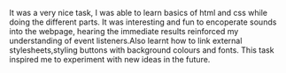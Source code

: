It was a very nice task, I was able to learn basics of html and css while doing the different parts. It was interesting and fun to encoperate sounds into the webpage, hearing the immediate results reinforced my understanding of event listeners.Also learnt how to link external stylesheets,styling buttons with background colours and fonts.
This task inspired me to experiment with new ideas in the future.